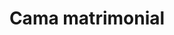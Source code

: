 ---
layout: ../../../layouts/ProductLayout.astro
title: 'Cama matrimonial'
pubDate: 2022-07-01
description: 'Fabricación de cama matrimonial.'
slug: '/productos/camas/matrimonial-9'

image:
    url: '/images/webp/camas/matrimonial-9.webp'
    alt: 'The Astro logo on a dark background with a pink glow.'
    metaurl: '/images/jpeg/camas/matrimonial-9.jpeg'
tags: ["astro", "blogging", "learning in public"]
---
